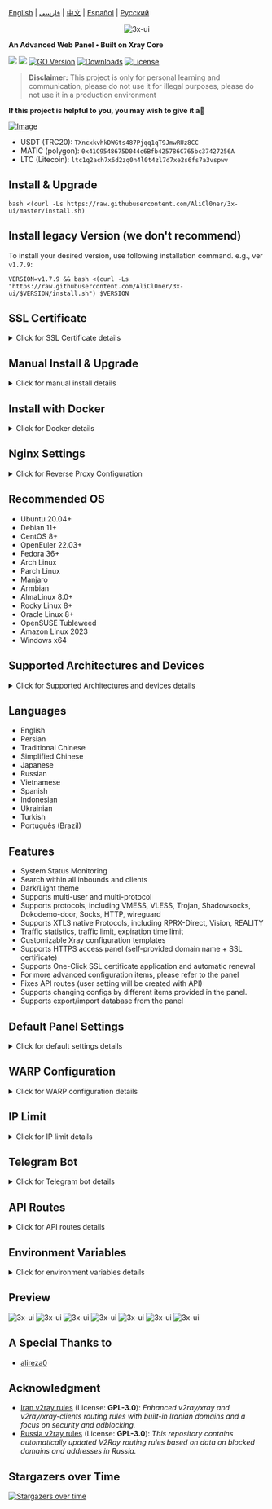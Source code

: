 [English](/README.md) | [فارسی](/README.fa_IR.md) | [中文](/README.zh_CN.md) | [Español](/README.es_ES.md) | [Русский](/README.ru_RU.md)

<p align="center">
  <picture>
    <source media="(prefers-color-scheme: dark)" srcset="./media/3x-ui-dark.png">
    <img alt="3x-ui" src="./media/3x-ui-light.png">
  </picture>
</p>

**An Advanced Web Panel • Built on Xray Core**

[![](https://img.shields.io/github/v/release/AliCl0ner/3x-ui.svg)](https://github.com/AliCl0ner/3x-ui/releases)
[![](https://img.shields.io/github/actions/workflow/status/AliCl0ner/3x-ui/release.yml.svg)](#)
[![GO Version](https://img.shields.io/github/go-mod/go-version/AliCl0ner/3x-ui.svg)](#)
[![Downloads](https://img.shields.io/github/downloads/AliCl0ner/3x-ui/total.svg)](#)
[![License](https://img.shields.io/badge/license-GPL%20V3-blue.svg?longCache=true)](https://www.gnu.org/licenses/gpl-3.0.en.html)

> **Disclaimer:** This project is only for personal learning and communication, please do not use it for illegal purposes, please do not use it in a production environment

**If this project is helpful to you, you may wish to give it a**:star2:

<p align="left">
  <a href="https://buymeacoffee.com/AliCl0ner" target="_blank">
    <img src="./media/buymeacoffe.png" alt="Image">
  </a>
</p>

- USDT (TRC20): `TXncxkvhkDWGts487Pjqq1qT9JmwRUz8CC`
- MATIC (polygon): `0x41C9548675D044c6Bfb425786C765bc37427256A`
- LTC (Litecoin): `ltc1q2ach7x6d2zq0n4l0t4zl7d7xe2s6fs7a3vspwv`

## Install & Upgrade

```
bash <(curl -Ls https://raw.githubusercontent.com/AliCl0ner/3x-ui/master/install.sh)
```

## Install legacy Version (we don't recommend)

To install your desired version, use following installation command. e.g., ver `v1.7.9`:

```
VERSION=v1.7.9 && bash <(curl -Ls "https://raw.githubusercontent.com/AliCl0ner/3x-ui/$VERSION/install.sh") $VERSION
```

## SSL Certificate

<details>
  <summary>Click for SSL Certificate details</summary>

### ACME

To manage SSL certificates using ACME:

1. Ensure your domain is correctly resolved to the server.
2. Run the `x-ui` command in the terminal, then choose `SSL Certificate Management`.
3. You will be presented with the following options:

   - **Get SSL:** Obtain SSL certificates.
   - **Revoke:** Revoke existing SSL certificates.
   - **Force Renew:** Force renewal of SSL certificates.
   - **Show Existing Domains:** Display all domain certificates available on the server.  
   - **Set Certificate Paths for the Panel:** Specify the certificate for your domain to be used by the panel. 

### Certbot

To install and use Certbot:

```sh
apt-get install certbot -y
certbot certonly --standalone --agree-tos --register-unsafely-without-email -d yourdomain.com
certbot renew --dry-run
```

### Cloudflare

The management script includes a built-in SSL certificate application for Cloudflare. To use this script to apply for a certificate, you need the following:

- Cloudflare registered email
- Cloudflare Global API Key
- The domain name must be resolved to the current server through Cloudflare

**How to get the Cloudflare Global API Key:**

1. Run the `x-ui` command in the terminal, then choose `Cloudflare SSL Certificate`.
2. Visit the link: [Cloudflare API Tokens](https://dash.cloudflare.com/profile/api-tokens).
3. Click on "View Global API Key" (see the screenshot below):
   ![](media/APIKey1.PNG)
4. You may need to re-authenticate your account. After that, the API Key will be shown (see the screenshot below):
   ![](media/APIKey2.png)

When using, just enter your `domain name`, `email`, and `API KEY`. The diagram is as follows:
   ![](media/DetailEnter.png)


</details>

## Manual Install & Upgrade

<details>
  <summary>Click for manual install details</summary>

#### Usage

1. To download the latest version of the compressed package directly to your server, run the following command:

```sh
ARCH=$(uname -m)
case "${ARCH}" in
  x86_64 | x64 | amd64) XUI_ARCH="amd64" ;;
  i*86 | x86) XUI_ARCH="386" ;;
  armv8* | armv8 | arm64 | aarch64) XUI_ARCH="arm64" ;;
  armv7* | armv7) XUI_ARCH="armv7" ;;
  armv6* | armv6) XUI_ARCH="armv6" ;;
  armv5* | armv5) XUI_ARCH="armv5" ;;
  s390x) echo 's390x' ;;
  *) XUI_ARCH="amd64" ;;
esac


wget https://github.com/AliCl0ner/3x-ui/releases/latest/download/x-ui-linux-${XUI_ARCH}.tar.gz
```

2. Once the compressed package is downloaded, execute the following commands to install or upgrade x-ui:

```sh
ARCH=$(uname -m)
case "${ARCH}" in
  x86_64 | x64 | amd64) XUI_ARCH="amd64" ;;
  i*86 | x86) XUI_ARCH="386" ;;
  armv8* | armv8 | arm64 | aarch64) XUI_ARCH="arm64" ;;
  armv7* | armv7) XUI_ARCH="armv7" ;;
  armv6* | armv6) XUI_ARCH="armv6" ;;
  armv5* | armv5) XUI_ARCH="armv5" ;;
  s390x) echo 's390x' ;;
  *) XUI_ARCH="amd64" ;;
esac

cd /root/
rm -rf x-ui/ /usr/local/x-ui/ /usr/bin/x-ui
tar zxvf x-ui-linux-${XUI_ARCH}.tar.gz
chmod +x x-ui/x-ui x-ui/bin/xray-linux-* x-ui/x-ui.sh
cp x-ui/x-ui.sh /usr/bin/x-ui
cp -f x-ui/x-ui.service /etc/systemd/system/
mv x-ui/ /usr/local/
systemctl daemon-reload
systemctl enable x-ui
systemctl restart x-ui
```

</details>

## Install with Docker

<details>
  <summary>Click for Docker details</summary>

#### Usage

1. **Install Docker:**

   ```sh
   bash <(curl -sSL https://get.docker.com)
   ```

2. **Clone the Project Repository:**

   ```sh
   git clone https://github.com/AliCl0ner/3x-ui.git
   cd 3x-ui
   ```

3. **Start the Service:**

   ```sh
   docker compose up -d
   ```

  Add ```--pull always``` flag to make docker automatically recreate container if a newer image is pulled. See https://docs.docker.com/reference/cli/docker/container/run/#pull for more info.

   **OR**

   ```sh
   docker run -itd \
      -e XRAY_VMESS_AEAD_FORCED=false \
      -v $PWD/db/:/etc/x-ui/ \
      -v $PWD/cert/:/root/cert/ \
      --network=host \
      --restart=unless-stopped \
      --name 3x-ui \
      ghcr.io/AliCl0ner/3x-ui:latest
   ```

4. **Update to the Latest Version:**

   ```sh
   cd 3x-ui
   docker compose down
   docker compose pull 3x-ui
   docker compose up -d
   ```

5. **Remove 3x-ui from Docker:**

   ```sh
   docker stop 3x-ui
   docker rm 3x-ui
   cd --
   rm -r 3x-ui
   ```

</details>

## Nginx Settings
<details>
  <summary>Click for Reverse Proxy Configuration</summary>

#### Nginx Reverse Proxy
```nginx
location / {
    proxy_set_header X-Forwarded-For $proxy_add_x_forwarded_for;
    proxy_set_header X-Forwarded-Proto $scheme;
    proxy_set_header Host $http_host;
    proxy_set_header X-Real-IP $remote_addr;
    proxy_set_header Range $http_range;
    proxy_set_header If-Range $http_if_range; 
    proxy_redirect off;
    proxy_pass http://127.0.0.1:2053;
}
```

#### Nginx sub-path
- Ensure that the "URI Path" in the `/sub` panel settings is the same.
- The `url` in the panel settings needs to end with `/`.   

```nginx
location /sub {
    proxy_set_header X-Forwarded-For $proxy_add_x_forwarded_for;
    proxy_set_header X-Forwarded-Proto $scheme;
    proxy_set_header Host $http_host;
    proxy_set_header X-Real-IP $remote_addr;
    proxy_set_header Range $http_range;
    proxy_set_header If-Range $http_if_range; 
    proxy_redirect off;
    proxy_pass http://127.0.0.1:2053;
}
```
</details>

## Recommended OS

- Ubuntu 20.04+
- Debian 11+
- CentOS 8+
- OpenEuler 22.03+
- Fedora 36+
- Arch Linux
- Parch Linux
- Manjaro
- Armbian
- AlmaLinux 8.0+
- Rocky Linux 8+
- Oracle Linux 8+
- OpenSUSE Tubleweed
- Amazon Linux 2023
- Windows x64

## Supported Architectures and Devices

<details>
  <summary>Click for Supported Architectures and devices details</summary>

Our platform offers compatibility with a diverse range of architectures and devices, ensuring flexibility across various computing environments. The following are key architectures that we support:

- **amd64**: This prevalent architecture is the standard for personal computers and servers, accommodating most modern operating systems seamlessly.

- **x86 / i386**: Widely adopted in desktop and laptop computers, this architecture enjoys broad support from numerous operating systems and applications, including but not limited to Windows, macOS, and Linux systems.

- **armv8 / arm64 / aarch64**: Tailored for contemporary mobile and embedded devices, such as smartphones and tablets, this architecture is exemplified by devices like Raspberry Pi 4, Raspberry Pi 3, Raspberry Pi Zero 2/Zero 2 W, Orange Pi 3 LTS, and more.

- **armv7 / arm / arm32**: Serving as the architecture for older mobile and embedded devices, it remains widely utilized in devices like Orange Pi Zero LTS, Orange Pi PC Plus, Raspberry Pi 2, among others.

- **armv6 / arm / arm32**: Geared towards very old embedded devices, this architecture, while less prevalent, is still in use. Devices such as Raspberry Pi 1, Raspberry Pi Zero/Zero W, rely on this architecture.

- **armv5 / arm / arm32**: An older architecture primarily associated with early embedded systems, it is less common today but may still be found in legacy devices like early Raspberry Pi versions and some older smartphones.

- **s390x**: This architecture is commonly used in IBM mainframe computers and offers high performance and reliability for enterprise workloads.
</details>

## Languages

- English
- Persian
- Traditional Chinese
- Simplified Chinese
- Japanese
- Russian
- Vietnamese
- Spanish
- Indonesian
- Ukrainian
- Turkish
- Português (Brazil)


## Features

- System Status Monitoring
- Search within all inbounds and clients
- Dark/Light theme
- Supports multi-user and multi-protocol
- Supports protocols, including VMESS, VLESS, Trojan, Shadowsocks, Dokodemo-door, Socks, HTTP, wireguard
- Supports XTLS native Protocols, including RPRX-Direct, Vision, REALITY
- Traffic statistics, traffic limit, expiration time limit
- Customizable Xray configuration templates
- Supports HTTPS access panel (self-provided domain name + SSL certificate)
- Supports One-Click SSL certificate application and automatic renewal
- For more advanced configuration items, please refer to the panel
- Fixes API routes (user setting will be created with API)
- Supports changing configs by different items provided in the panel.
- Supports export/import database from the panel


## Default Panel Settings

<details>
  <summary>Click for default settings details</summary>

### Username, Password, Port, and Web Base Path

If you choose not to modify these settings, they will be generated randomly (this does not apply to Docker).

**Default Settings for Docker:**
- **Username:** admin
- **Password:** admin
- **Port:** 2053

### Database Management:

  You can conveniently perform database Backups and Restores directly from the panel.

- **Database Path:**
  - `/etc/x-ui/x-ui.db`


### Web Base Path

1. **Reset Web Base Path:**
   - Open your terminal.
   - Run the `x-ui` command.
   - Select the option to `Reset Web Base Path`.

2. **Generate or Customize Path:**
   - The path will be randomly generated, or you can enter a custom path.

3. **View Current Settings:**
   - To view your current settings, use the `x-ui settings` command in the terminal or `View Current Settings` in `x-ui`

### Security Recommendation:
- For enhanced security, use a long, random word in your URL structure.

**Examples:**
- `http://ip:port/*webbasepath*/panel`
- `http://domain:port/*webbasepath*/panel`

</details>

## WARP Configuration

<details>
  <summary>Click for WARP configuration details</summary>

#### Usage

**For versions `v2.1.0` and later:**

WARP is built-in, and no additional installation is required. Simply turn on the necessary configuration in the panel.

</details>

## IP Limit

<details>
  <summary>Click for IP limit details</summary>

#### Usage

**Note:** IP Limit won't work correctly when using IP Tunnel.

- **For versions up to `v1.6.1`:**
  - The IP limit is built-in to the panel

**For versions `v1.7.0` and newer:**

To enable the IP Limit functionality, you need to install `fail2ban` and its required files by following these steps:

1. Run the `x-ui` command in the terminal, then choose `IP Limit Management`.
2. You will see the following options:

   - **Change Ban Duration:** Adjust the duration of bans.
   - **Unban Everyone:** Lift all current bans.
   - **Check Logs:** Review the logs.
   - **Fail2ban Status:** Check the status of `fail2ban`.
   - **Restart Fail2ban:** Restart the `fail2ban` service.
   - **Uninstall Fail2ban:** Uninstall Fail2ban with configuration.

3. Add a path for the access log on the panel by setting `Xray Configs/log/Access log` to `./access.log` then save and restart xray.

- **For versions before `v2.1.3`:**
  - You need to set the access log path manually in your Xray configuration:

    ```sh
    "log": {
      "access": "./access.log",
      "dnsLog": false,
      "loglevel": "warning"
    },
    ```

- **For versions `v2.1.3` and newer:**
  - There is an option for configuring `access.log` directly from the panel.

</details>

## Telegram Bot

<details>
  <summary>Click for Telegram bot details</summary>

#### Usage

The web panel supports daily traffic, panel login, database backup, system status, client info, and other notification and functions through the Telegram Bot. To use the bot, you need to set the bot-related parameters in the panel, including:

- Telegram Token
- Admin Chat ID(s)
- Notification Time (in cron syntax)
- Expiration Date Notification
- Traffic Cap Notification
- Database Backup
- CPU Load Notification


**Reference syntax:**

- `30 \* \* \* \* \*` - Notify at the 30s of each point
- `0 \*/10 \* \* \* \*` - Notify at the first second of each 10 minutes
- `@hourly` - Hourly notification
- `@daily` - Daily notification (00:00 in the morning)
- `@weekly` - weekly notification
- `@every 8h` - Notify every 8 hours

### Telegram Bot Features

- Report periodic
- Login notification
- CPU threshold notification
- Threshold for Expiration time and Traffic to report in advance
- Support client report menu if client's telegram username added to the user's configurations
- Support telegram traffic report searched with UUID (VMESS/VLESS) or Password (TROJAN) - anonymously
- Menu-based bot
- Search client by email (only admin)
- Check all inbounds
- Check server status
- Check depleted users
- Receive backup by request and in periodic reports
- Multi-language bot

### Setting up Telegram bot

- Start [Botfather](https://t.me/BotFather) in your Telegram account:
    ![Botfather](./media/botfather.png)

- Create a new Bot using /newbot command: It will ask you 2 questions, A name and a username for your bot. Note that the username has to end with the word "bot".
    ![Create new bot](./media/newbot.png)

- Start the bot you've just created. You can find the link to your bot here.
    ![token](./media/token.png)

- Enter your panel and config Telegram bot settings like below:
![Panel Config](./media/panel-bot-config.png)

Enter your bot token in input field number 3.
Enter the user ID in input field number 4. The Telegram accounts with this id will be the bot admin. (You can enter more than one, Just separate them with ,)

- How to get Telegram user ID? Use this [bot](https://t.me/useridinfobot), Start the bot and it will give you the Telegram user ID.
![User ID](./media/user-id.png)

</details>

## API Routes

<details>
  <summary>Click for API routes details</summary>

#### Usage

- [API Documentation](https://www.postman.com/hsanaei/3x-ui/collection/q1l5l0u/3x-ui)
- `/login` with `POST` user data: `{username: '', password: ''}` for login
- `/panel/api/inbounds` base for following actions:

| Method | Path                               | Action                                      |
| :----: | ---------------------------------- | ------------------------------------------- |
| `GET`  | `"/list"`                          | Get all inbounds                            |
| `GET`  | `"/get/:id"`                       | Get inbound with inbound.id                 |
| `GET`  | `"/getClientTraffics/:email"`      | Get Client Traffics with email              |
| `GET`  | `"/getClientTrafficsById/:id"`     | Get client's traffic By ID |
| `GET`  | `"/createbackup"`                  | Telegram bot sends backup to admins         |
| `POST` | `"/add"`                           | Add inbound                                 |
| `POST` | `"/del/:id"`                       | Delete Inbound                              |
| `POST` | `"/update/:id"`                    | Update Inbound                              |
| `POST` | `"/clientIps/:email"`              | Client Ip address                           |
| `POST` | `"/clearClientIps/:email"`         | Clear Client Ip address                     |
| `POST` | `"/addClient"`                     | Add Client to inbound                       |
| `POST` | `"/:id/delClient/:clientId"`       | Delete Client by clientId\*                 |
| `POST` | `"/updateClient/:clientId"`        | Update Client by clientId\*                 |
| `POST` | `"/:id/resetClientTraffic/:email"` | Reset Client's Traffic                      |
| `POST` | `"/resetAllTraffics"`              | Reset traffics of all inbounds              |
| `POST` | `"/resetAllClientTraffics/:id"`    | Reset traffics of all clients in an inbound |
| `POST` | `"/delDepletedClients/:id"`        | Delete inbound depleted clients (-1: all)   |
| `POST` | `"/onlines"`                       | Get Online users ( list of emails )         |

\*- The field `clientId` should be filled by:

- `client.id` for VMESS and VLESS
- `client.password` for TROJAN
- `client.email` for Shadowsocks

- [<img src="https://run.pstmn.io/button.svg" alt="Run In Postman" style="width: 128px; height: 32px;">](https://app.getpostman.com/run-collection/5146551-dda3cab3-0e33-485f-96f9-d4262f437ac5?action=collection%2Ffork&source=rip_markdown&collection-url=entityId%3D5146551-dda3cab3-0e33-485f-96f9-d4262f437ac5%26entityType%3Dcollection%26workspaceId%3Dd64f609f-485a-4951-9b8f-876b3f917124)
</details>

## Environment Variables

<details>
  <summary>Click for environment variables details</summary>

#### Usage

| Variable       |                      Type                      | Default       |
| -------------- | :--------------------------------------------: | :------------ |
| XUI_LOG_LEVEL  | `"debug"` \| `"info"` \| `"warn"` \| `"error"` | `"info"`      |
| XUI_DEBUG      |                   `boolean`                    | `false`       |
| XUI_BIN_FOLDER |                    `string`                    | `"bin"`       |
| XUI_DB_FOLDER  |                    `string`                    | `"/etc/x-ui"` |
| XUI_LOG_FOLDER |                    `string`                    | `"/var/log"`  |

Example:

```sh
XUI_BIN_FOLDER="bin" XUI_DB_FOLDER="/etc/x-ui" go build main.go
```

</details>

## Preview

<picture>
  <source media="(prefers-color-scheme: dark)" srcset="./media/01-overview-dark.png">
  <img alt="3x-ui" src="./media/01-overview-light.png">
</picture>
<picture>
  <source media="(prefers-color-scheme: dark)" srcset="./media/02-inbounds-dark.png">
  <img alt="3x-ui" src="./media/02-inbounds-light.png">
</picture>
<picture>
  <source media="(prefers-color-scheme: dark)" srcset="./media/03-add-inbound-dark.png">
  <img alt="3x-ui" src="./media/03-add-inbound-light.png">
</picture>
<picture>
  <source media="(prefers-color-scheme: dark)" srcset="./media/04-add-client-dark.png">
  <img alt="3x-ui" src="./media/04-add-client-light.png">
</picture>
<picture>
  <source media="(prefers-color-scheme: dark)" srcset="./media/05-settings-dark.png">
  <img alt="3x-ui" src="./media/05-settings-light.png">
</picture>
<picture>
  <source media="(prefers-color-scheme: dark)" srcset="./media/06-configs-dark.png">
  <img alt="3x-ui" src="./media/06-configs-light.png">
</picture>
<picture>
  <source media="(prefers-color-scheme: dark)" srcset="./media/07-bot-dark.png">
  <img alt="3x-ui" src="./media/07-bot-light.png">
</picture>

## A Special Thanks to

- [alireza0](https://github.com/alireza0/)

## Acknowledgment

- [Iran v2ray rules](https://github.com/chocolate4u/Iran-v2ray-rules) (License: **GPL-3.0**): _Enhanced v2ray/xray and v2ray/xray-clients routing rules with built-in Iranian domains and a focus on security and adblocking._
- [Russia v2ray rules](https://github.com/runetfreedom/russia-v2ray-rules-dat) (License: **GPL-3.0**): _This repository contains automatically updated V2Ray routing rules based on data on blocked domains and addresses in Russia._

## Stargazers over Time

[![Stargazers over time](https://starchart.cc/AliCl0ner/3x-ui.svg?variant=adaptive)](https://starchart.cc/AliCl0ner/3x-ui)
